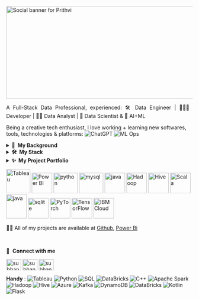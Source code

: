 <a href="https://www.linkedin.com/in/prithvijeet-rathaur/">
  <img src="https://github.com/Prithvijeet-Singh-Rathaur/PrithviWorks/blob/main/Header1.png" alt="Social banner for Prithvi" height="250" width="930">
</a>

<p align="justify"> A Full-Stack Data Professional, experienced: 🛠️ Data Engineer | 👨🏻‍💻 Developer | 🕵🏻 Data Analyst | 🧬 Data Scientist & 🤖 AI+ML </p>

Being a creative tech enthusiast, I love working + learning new softwares, tools, technologies & platforms: ![ChatGPT](https://img.shields.io/badge/-AI-000?&logo=OpenAI) ![ML Ops](https://img.shields.io/badge/-ML_Ops-000?&logo=numpy) 


<details>   <summary><b> 👨 &nbsp;My&nbsp;Background </b></summary> 

<br>
<p align="justify">I am a dynamic Data Analyst with five years of professional experience in leveraging data-driven insights to enhance business strategies and operational efficiency.</p>

<p align="justify">I began my career in 2018, focusing on data analysis and network performance monitoring, which honed my problem-solving skills and contributed to significant improvements in customer satisfaction. By 2021, I expanded my expertise by pursuing a Post-Graduation in Business Insights and Data Analysis, where I delved into machine learning and AI using Python libraries such as Scikit-learn, TensorFlow, and PyTorch. During this period, I also gained proficiency in Big Data tools like Apache Spark and Business Intelligence tools such as Tableau and Power BI, which I utilized to develop interactive dashboards and reports.</p>

<p align="justify">Over the last year, my proficiency with Business Intelligence tools has grown, alongside my passion for driving innovation and strategic growth. I am adept at using Tableau and Power BI in conjunction with Python and SQL, as well as cloud solutions like GCP. My strong foundation in Mathematics and Statistics enables me to work effectively with large and complex datasets. My goal in data analytics, visualization, and reporting is to provide stakeholders with actionable insights that facilitate data-driven decision-making and strategic growth.</p>
</details>


<details>  <summary><b>🛠️ &nbsp;My&nbsp;Stack&nbsp;&nbsp;</b></summary>

- **🛢 Databases** || Db2, Redis, Dynamo, MongoDB, Postgres, Cassandra

- **🧑🏻‍💻 Programming** || Python, SQL, HiveQL, SAS, Scala, Shell/UNIX, R, C

- **📶 BI Tools**|| Tableau, Power BI, Looker, Cognos, Alteryx, SAS BI, GA4

- **🔢 Big Data** || Spark, Hadoop, Hive, Sqoop, HBase, Kafka, Impala, Hue

- **💭 Azure Stack** || ADLS, Databricks, Visual Studio, Synapse, ADF, AKS

- **💭 AWS Stack** || Glue, EC2, S3, Athena, Redshift, Lambda, IAM, RDS

- **💭 GCP Stack** || BigQuery, Looker, Pub/Sub, Cloud Storage, Dataproc

- **🔗 DevOps** || Docker, Kubernetes, Jenkins, Git, Azure, YAML, JSON

- **🤖 AI/ML** || Sklearn, Pytorch, TF, Keras, AzureML, SageMaker, AutoML

- **🎯 SDLC** || SAFe® Agile, Kanban, Jira, Confluence, Scrum, Waterfall

- **📝 Code Management** || Github, BitBucket, GitLab, AWS CodeCommit

</details> 

<details>  <summary><b>✨&nbsp;&nbsp;My&nbsp;Project&nbsp;Portfolio</b></summary>

- **Data Analysis Projects**: ![Tableau](https://img.shields.io/badge/-Tableau-000?&logo=Tableau) ![Power BI](https://img.shields.io/badge/-PowerBI-000?&logo=PowerBI)  ![Python](https://img.shields.io/badge/-Python-000?&logo=Python) ![TensorFlow](https://img.shields.io/badge/-TensorFlow-000?&logo=TensorFlow) ![PyTorch](https://img.shields.io/badge/-PyTorch-000?&logo=PyTorch) ![Pandas](https://img.shields.io/badge/-Pandas-000?&logo=Pandas) ![Excel](https://img.shields.io/badge/-Excel-000?&logo=Excel&logoColor=F90) ![NoSQL](https://img.shields.io/badge/-NoSQL-000?&logo=NoSQL) ![PostgreSQL](https://img.shields.io/badge/-Postgresql-000&?&logo=Postgresql) ![SKLearn](https://img.shields.io/badge/-SKLearn-000?&logo=SKLearn)

  - [Telecom Churn Analysis](https://project.novypro.com/wBfYkT) - <br> The "End-to-End Churn Analysis for Customer Retention" project addresses the critical business challenge of customer retention by leveraging data analytics and machine learning. The primary goal is to understand why customers leave and how to prevent it, using a comprehensive dataset from a telecom company. This dataset includes demographic, payment, and service usage information, which is analyzed using tools like Power BI, SQL, Excel, and Python. The project involves setting up an ETL process and creating interactive dashboards to visualize key metrics such as total customers, churn rate, and new joiners. By studying the profiles of churners, the project identifies opportunities for targeted marketing campaigns. The predictive models developed aim to forecast potential churners, enabling proactive customer retention strategies. Although focused on the telecom industry, the insights and methodologies are applicable across various sectors, including retail, finance, and healthcare, offering businesses a strategic advantage in enhancing customer loyalty.<br/>
      <div>
      <a href="https://project.novypro.com/wBfYkT" target="_blank"><img src="https://github.com/Prithvijeet-Singh-Rathaur/PrithviWorks/blob/main/Telecom.gif" width="400" height="240"/></a>
      </div> 
    
  - [Retail Sales Analysis](https://project.novypro.com/fTnzks) - <br> The "Customer, Sales, and Inventory Insights" project was designed to deliver in-depth analysis of sales performance, customer behavior, and inventory management, thereby supporting strategic decision-making and boosting operational efficiency. Utilizing SQL for ETL processes, Python for data cleaning and automation, Excel for initial analysis, and Power BI for dashboard creation, the project provided a comprehensive view of business metrics. Key findings included a 3.9% increase in total sales to $98K, with significant contributions from the USA, and a detailed breakdown of sales trends and peak periods. The analysis highlighted that 76.81% of sales occurred on weekdays, with Hermanos, Ebony, and High Top emerging as top brands. The project developed skills in data management, manipulation, and visualization, leading to enhanced understanding of sales patterns and customer preferences. These insights facilitated the identification of high-performing products and strategic sales periods, ultimately optimizing inventory and improving sales strategies. <br/>
       <div>
       <a href="https://project.novypro.com/fTnzks" target="_blank"><img src="https://github.com/Prithvijeet-Singh-Rathaur/PrithviWorks/blob/main/Retail.gif" width="400" height="240"/></a>
      </div> 
  - [Banking Loan Report Analysis](https://project.novypro.com/CqC1K4) - <br> The Bank Loan Analysis project aimed to provide a comprehensive understanding of lending operations and loan performance through data-driven insights. By leveraging MS SQL Server, Power BI, and MS Office/Excel, the project focused on importing and analyzing bank loan data to support decision-making and assess the health of the loan portfolio. Key components included creating databases and writing SQL queries to extract and analyze data, followed by visualizing results using Power BI dashboards. The project featured three main dashboards: a summary of key performance indicators (KPIs) such as total loan applications and average interest rates, an overview of trends and regional disparities, and a detailed view of loan data and borrower profiles. This analysis enabled the identification of seasonality, regional lending disparities, and the impact of factors like employment history and home ownership on loans. Through this project, skills in SQL, data modeling, and visualization were enhanced, ultimately contributing to more informed lending strategies and improved loan portfolio management.<br/>
      <div>
        <a href="https://project.novypro.com/CqC1K4" target="_blank"><img src="https://github.com/Prithvijeet-Singh-Rathaur/PrithviWorks/blob/main/Bank.gif" width="400" height="240"/></a>
      </div> 

- **Big Data Analytics and Cloud**: ![Azure](https://img.shields.io/badge/-Azure-000?&logo=Azure&logoColor=F90) ![AWS](https://img.shields.io/badge/-AWS-000?&logo=Amazon-AWS&logoColor=F90) ![Docker](https://img.shields.io/badge/-Docker-000?&logo=Docker) ![Hadoop](https://img.shields.io/badge/-Hadoop-000?&logo=Hadoop&logoColor=F90) ![GCP](https://img.shields.io/badge/-Scala-000?&logo=Scala&logoColor=F90)

  - [Formula 1 Racing Using Azure Databricks & Azure DataFactory](https://github.com/PrithviWorks/PrithviWorks-Formula_1_Racing_Using_Azure_Databrick) - <br> The goal of this project is to create a data analysis system for Formula-1 race results using Azure Databricks. This involves building an ETL (Extract, Transform, Load) pipeline to collect Formula 1 racing data from ergast.com, a website focused on Formula 1 statistics, and then processing and storing it in Azure Data Lake Gen2 storage. Azure Databricks is used for data transformation and analysis, and Azure Data Factory orchestrates the entire process.

[⏩ &nbsp; and many more](https://github.com/Prithvijeet-Singh-Rathaur?tab=repositories) 

</details> 

<p align="left">
      <img src="https://github.com/gilbarbara/logos/blob/main/logos/tableau-icon.svg" alt="Tableau" width="65" height="65"/> 
      <img src="https://upload.wikimedia.org/wikipedia/commons/c/cf/New_Power_BI_Logo.svg" alt="Power BI" width="55" height="55"/>
      <img src="https://www.vectorlogo.zone/logos/python/python-icon.svg" alt="python" width="65" height="55"/>
      <img src="https://www.vectorlogo.zone/logos/mysql/mysql-icon.svg" alt="mysql" width="65" height="55"/>
      <img src="https://www.vectorlogo.zone/logos/google_analytics/google_analytics-icon.svg" alt="java" width="55" height="55"/>
      <img src="https://www.vectorlogo.zone/logos/apache_hadoop/apache_hadoop-icon.svg" alt="Hadoop" width="55" height="55"/> 
      <img src="https://www.vectorlogo.zone/logos/apache_hive/apache_hive-icon.svg" alt="Hive" width="55" height="55"/>
      <img src="https://www.vectorlogo.zone/logos/scala-lang/scala-lang-icon.svg" alt="Scala" width="55" height="55"/>
      <img src="https://www.vectorlogo.zone/logos/java/java-icon.svg" alt="java" width="55" height="65"/> 
      <img src="https://www.vectorlogo.zone/logos/sqlite/sqlite-icon.svg" alt="sqlite" width="55" height="55"/>
      <img src="https://www.vectorlogo.zone/logos/pytorch/pytorch-icon.svg" alt="PyTorch" width="55" height="55"/> 
      <img src="https://www.vectorlogo.zone/logos/tensorflow/tensorflow-icon.svg" alt="TensorFlow" width="55" height="55"/>
      <img src="https://www.vectorlogo.zone/logos/ibm_cloud/ibm_cloud-icon.svg" alt="IBM Cloud" width="55" height="55"/>   
</p>


👨‍💻 All of my projects are available at [Github](https://github.com/PrithviWorks?tab=repositories), [Power Bi](https://my.novypro.com/prithvi-rathaur)

<br>

🔗 &nbsp;**Connect with me**
<p align="left">
<a href="https://x.com/prithvi33616" target="blank"><img align="center" src="https://raw.githubusercontent.com/rahuldkjain/github-profile-readme-generator/master/src/images/icons/Social/twitter.svg" alt="subhanjansd" height="30" width="40" /></a>
<a href="https://www.linkedin.com/in/prithvijeet-rathaur/" target="blank"><img align="center" src="https://raw.githubusercontent.com/rahuldkjain/github-profile-readme-generator/master/src/images/icons/Social/linked-in-alt.svg" alt="subhanjan-das" height="30" width="40" /></a>
<a href="https://www.kaggle.com/prithvirathore" target="blank"><img align="center" src="https://raw.githubusercontent.com/rahuldkjain/github-profile-readme-generator/master/src/images/icons/Social/kaggle.svg" alt="subhanjan33" height="30" width="40" /></a>
</p>


<b>Handy</b> : ![Tableau](https://img.shields.io/badge/-Tableau-000?&logo=Tableau)  ![Python](https://img.shields.io/badge/-Python-000?&logo=Python)  ![SQL](https://img.shields.io/badge/-SQL-000?&logo=MySQL)  ![DataBricks](https://img.shields.io/badge/-DataBricks-000?&logo=DataBricks) ![C++](https://img.shields.io/badge/-C++-000?&logo=c%2B%2B)  ![Apache Spark](https://img.shields.io/badge/-Apache_Spark-000?&logo=apachespark)   ![Hadoop](https://img.shields.io/badge/-Hadoop-000?&logo=apachehadoop)   ![Hive](https://img.shields.io/badge/-Hive-000?&logo=apachehive)   ![Azure](https://img.shields.io/badge/-Azure-000?&logo=google-cloud)   ![Kafka](https://img.shields.io/badge/-Kafka-000?&logo=apachekafka)  ![DynamoDB](https://img.shields.io/badge/-DynamoDB-000?&logo=Amazon%20DynamoDB)   ![DataBricks](https://img.shields.io/badge/-JavaScript-000?&logo=javascript) ![Kotlin](https://img.shields.io/badge/-Kotlin-000?&logo=Kotlin) ![Flask](https://img.shields.io/badge/-Flask-000?&logo=flask)   



 

